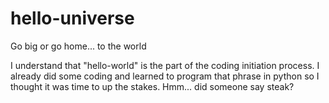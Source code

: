 # hello-universe
Go big or go home... to the world

I understand that "hello-world" is the part of the coding initiation process.
I already did some coding and learned to program that phrase in python so I thought it was time to up the stakes.
Hmm... did someone say steak?

